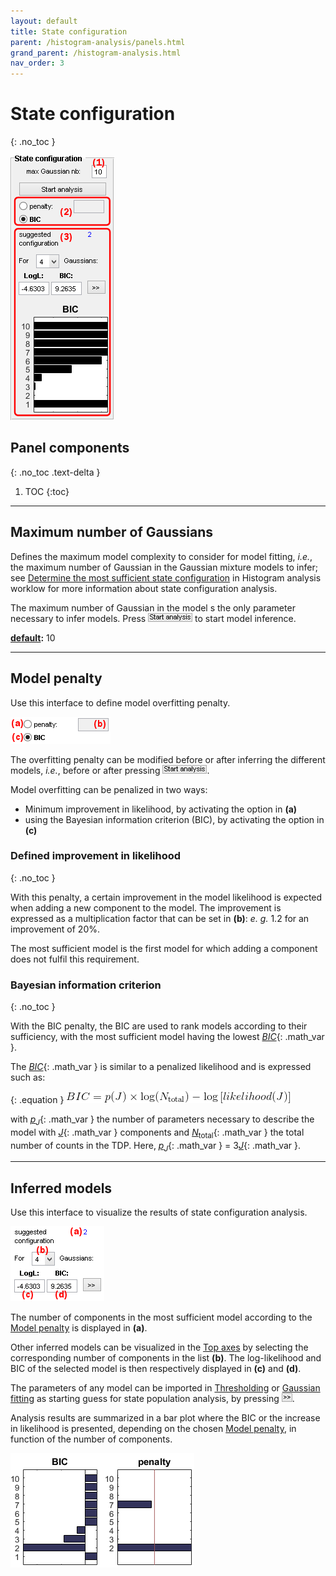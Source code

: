 ```yaml
---
layout: default
title: State configuration
parent: /histogram-analysis/panels.html
grand_parent: /histogram-analysis.html
nav_order: 3
---
```


# State configuration
{: .no_toc }

<a href="../../assets/images/gui/HA-panel-state-configuration.png"><img src="../../assets/images/gui/HA-panel-state-configuration.png" style="max-width: 166px;"/></a>

## Panel components
{: .no_toc .text-delta }

1. TOC
{:toc}


---

## Maximum number of Gaussians

Defines the maximum model complexity to consider for model fitting, *i.e.*, the maximum number of Gaussian in the Gaussian mixture models to infer; see 
[Determine the most sufficient state configuration](../workflow.html#determine-the-most-sufficient-state-configuration) in Histogram analysis worklow for more information about state configuration analysis.

The maximum number of Gaussian in the model s the only parameter necessary to infer models. 
Press 
![Start analysis](../../assets/images/gui/HA-but-start-analysis.png) to start model inference.

**<u>default</u>:** 10


---

## Model penalty

Use this interface to define model overfitting penalty.

<img src="../../assets/images/gui/HA-panel-state-configuration-penalty.png" style="max-width: 160px;"/>

The overfitting penalty can be modified before or after inferring the different models, *i.e.*, before or after pressing 
![Start analysis](../../assets/images/gui/HA-but-start-analysis.png).

Model overfitting can be penalized in two ways:
* Minimum improvement in likelihood, by activating the option in **(a)** 
* using the Bayesian information criterion (BIC), by activating the option in **(c)**


### Defined improvement in likelihood
{: .no_toc }

With this penalty, a certain improvement in the model likelihood is expected when adding a new component to the model. 
The improvement is expressed as a multiplication factor that can be set in **(b)**: *e. g.* 1.2 for an improvement of 20%.

The most sufficient model is the first model for which adding a component does not fulfil this requirement.


### Bayesian information criterion
{: .no_toc }

With the BIC penalty, the BIC are used to rank models according to their sufficiency, with the most sufficient model having the lowest 
[*BIC*](){: .math_var }.

The 
[*BIC*](){: .math_var } is similar to a penalized likelihood and is expressed such as:

{: .equation }
<img src="../../assets/images/equations/HA-eq-bic.gif" alt="BIC = p(J) \times log( N_{\textup{total}} ) - \textup{log}\left [ likelihood( J ) \right ]">

with 
[*p*<sub>*J*</sub>](){: .math_var } the number of parameters necessary to describe the model with 
[*J*](){: .math_var } components and
[*N*<sub>total</sub>](){: .math_var } the total number of counts in the TDP.
Here, 
[*p*<sub>*J*</sub>](){: .math_var } = 3[*J*](){: .math_var }.


---

## Inferred models

Use this interface to visualize the results of state configuration analysis.

<img src="../../assets/images/gui/HA-panel-state-configuration-models.png" style="max-width: 150px;"/>

The number of components in the most sufficient model according to the 
[Model penalty](#model-penalty) is displayed in **(a)**.

Other inferred models can be visualized in the 
[Top axes](area-visualization.html#top-axes) by selecting the corresponding number of components in the list **(b)**. 
The log-likelihood and BIC of the selected model is then respectively displayed in **(c)** and **(d)**.

The parameters of any model can be imported in 
[Thresholding](panel-state-populations#thresholding) or 
[Gaussian fitting](panel-state-populations#gaussian-fitting) as starting guess for state population analysis, by pressing 
![>>](../../assets/images/gui/HA-but-supsup.png ">>").

Analysis results are summarized in a bar plot where the BIC or the increase in likelihood is presented, depending on the chosen 
[Model penalty](#model-penalty), in function of the number of components.

<img src="../../assets/images/gui/HA-panel-state-configuration-bic.png" style="max-width: 294px;"/>
